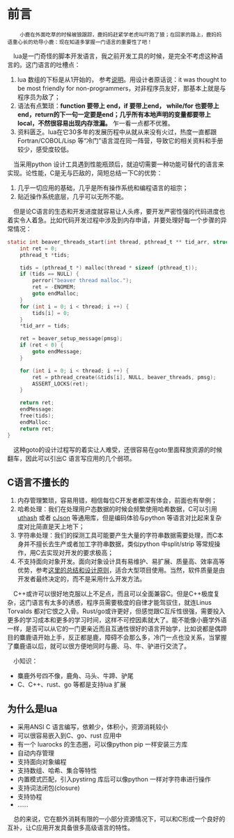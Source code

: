 # 前言

```
    小鹿在外面吃草的时候被狼跟踪，鹿妈妈赶紧学老虎叫吓跑了狼；在回家的路上，鹿妈妈语重心长的劝导小鹿：现在知道多掌握一门语言的重要性了吧！
```

&emsp;lua是一门奇怪的脚本开发语言，我之前开发工具的时候，是完全不考虑这种语言的。这门语言的吐槽点：

1. lua 数组的下标是从1开始的， 参考[说明](https://www.zhihu.com/question/19675689/answer/19174752)。用设计者原话说：it was thought to be most friendly for non-programmers，对非程序员友好，那基本上就是与程序员为敌了；
2. 语法有点繁琐：**function 要带上 end，if 要带上end， while/for 也要带上end，return的下一句一定要是end；几乎所有本地声明的变量都要带上local，不然很容易出现内存泄漏。** 乍一看一点都不优雅。
3. 资料匮乏。lua在它30多年的发展历程中从就从来没有火过，热度一直都跟 Fortran/COBOL/Lisp 等“冷门”语言混在同一阵营，导致它的相关资料和手册较少，感受度较低。

&emsp;当采用python 设计工具遇到性能瓶颈后，就迫切需要一种功能可替代的语言来实现。论性能，C是无与匹敌的，简短总结一下C的优势：

1. 几乎一切应用的基础，几乎是所有操作系统和编程语言的祖宗；
2. 贴近操作系统底层，几乎可以无所不能。

&emsp;但是论C语言的生态和开发进度就容易让人头疼，要开发严密性强的代码进度也着实令人着急。比如代码开发过程中涉及到内存申请，并要处理好每一个步骤的异常情况：

```C
static int beaver_threads_start(int thread, pthread_t ** tid_arr, struct beaver_message* pmsg) {
    int ret = 0;
    pthread_t *tids;

    tids = (pthread_t *) malloc(thread * sizeof (pthread_t));
    if (tids == NULL) {
        perror("beaver thread malloc.");
        ret = -ENOMEM;
        goto endMalloc;
    }
    for (int i = 0; i < thread; i ++) {
        tids[i] = 0;
    }
    *tid_arr = tids;

    ret = beaver_setup_message(pmsg);
    if (ret < 0) {
        goto endMessage;
    }

    for (int i = 0; i < thread; i ++) {
        ret = pthread_create(&tids[i], NULL, beaver_threads, pmsg);
        ASSERT_LOCKS(ret);
    }

    return ret;
    endMessage:
    free(tids);
    endMalloc:
    return ret;
}
```

&emsp;这种goto的设计过程写的着实让人难受，还很容易在goto里面释放资源的时候翻车，因此可以引出C 语言写应用的几个弱项。

## C语言不擅长的

1. 内存管理繁琐，容易用错，相信每位C开发者都深有体会，前面也有举例；
2. 哈希处理：我们在处理用户态数据的时候会频繁使用哈希数据，C可以引用 [uthash](http://troydhanson.github.io/uthash/index.html) 或者 [cJson](https://github.com/DaveGamble/cJSON) 等通用库，但是编码体验与python 等语言对比起来复杂度对比简直是天上地下；
3. 字符串处理：我们的探测工具可能要产生大量的字符串数据需要处理，而C本身并不擅长去生产或者加工字符串数据，类似python 中split/strip 等常规操作，用C去实现对开发的要求极高；
4. 不支持面向对象开发。面向对象设计具有易维护、易扩展、质量高、效率高等优势，参考[这里的总结和设计原则](https://www.cnblogs.com/sun_moon_earth/archive/2008/07/21/1247512.html)，适合大型项目使用。当然，软件质量是由开发者最终决定的，而不是采用什么开发方法。

&emsp;C++或许可以很好地克服以上不足点，而且可以全面兼容C。但是C++极度复杂，这门语言有太多的诱惑，程序员需要极度的自律才能驾驭住，就连Linus Torvalds 都对它恨之入骨。Rust/go或许更好，但感觉跟C互斥性很强，需要投入更多的学习成本和更多的学习时间，这样不可控因素就大了。能不能像小鹿学外语一样，是否可以从它的一门更亲近而且互通性很好的语言开始学，比如说都是偶蹄目的麋鹿语开始上手，反正都是鹿，障碍不会那么多，冷门一点也没关系，当掌握了麋鹿语以后，就可以很方便地同时与鹿、马、牛、驴进行交流了。

&emsp;小知识：

* 麋鹿外号四不像，鹿角、马头、牛蹄、驴尾
* C、C++、rust、go 等都是支持lua 扩展

## 为什么是lua

* 采用ANSI C 语言编写，依赖少，体积小，资源消耗较小
* 可以很容易嵌入到C、go、rust 应用中
* 有一个 luarocks 的生态圈，可以像python pip 一样安装三方库
* 自动内存管理
* 支持面向对象编程
* 支持数组、哈希、集合等特性
* 内置模式匹配，引入pystirng 库后可以像python 一样对字符串进行操作
* 支持词法闭包(closure)
* 支持协程
* ……

&emsp;总的来说，它在额外消耗有限的一小部分资源情况下，可以和C形成一个良好的互补，让C应用开发具备很多高级语言的特性。

